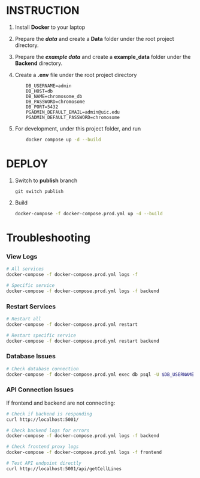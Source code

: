# INSTRUCTION
1. Install **Docker** to your laptop

2. Prepare the **_data_** and create a **Data** folder under the root project directory.

3. Prepare the **_example data_** and create a **example_data** folder under the **Backend** directory.

4. Create a **.env** file under the root project directory
    ```dotenv
        DB_USERNAME=admin
        DB_HOST=db
        DB_NAME=chromosome_db
        DB_PASSWORD=chromosome
        DB_PORT=5432
        PGADMIN_DEFAULT_EMAIL=admin@uic.edu
        PGADMIN_DEFAULT_PASSWORD=chromosome
    ```

5. For development, under this project folder, and run 
    ```bash
        docker compose up -d --build
    ```

# DEPLOY
1. Switch to **publish** branch
    ```
    git switch publish
    ```
2. Build
    ```bash
    docker-compose -f docker-compose.prod.yml up -d --build
    ```

# Troubleshooting

### View Logs
```bash
# All services
docker-compose -f docker-compose.prod.yml logs -f

# Specific service
docker-compose -f docker-compose.prod.yml logs -f backend
```

### Restart Services
```bash
# Restart all
docker-compose -f docker-compose.prod.yml restart

# Restart specific service
docker-compose -f docker-compose.prod.yml restart backend
```

### Database Issues
```bash
# Check database connection
docker-compose -f docker-compose.prod.yml exec db psql -U $DB_USERNAME -d $DB_NAME
```

### API Connection Issues
If frontend and backend are not connecting:

```bash
# Check if backend is responding
curl http://localhost:5001/

# Check backend logs for errors
docker-compose -f docker-compose.prod.yml logs -f backend

# Check frontend proxy logs
docker-compose -f docker-compose.prod.yml logs -f frontend

# Test API endpoint directly
curl http://localhost:5001/api/getCellLines
```